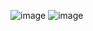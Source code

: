 ![image](https://github.com/user-attachments/assets/03a66d43-996a-4810-9bf2-45e195ac4cdd)
![image](https://github.com/user-attachments/assets/633a3eee-07e6-4c40-a71f-b40b3165c346)

